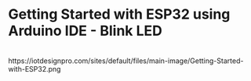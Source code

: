 # Getting Started with ESP32 using Arduino IDE - Blink LED
<br>
https://iotdesignpro.com/sites/default/files/main-image/Getting-Started-with-ESP32.png
